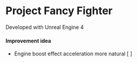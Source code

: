 # Project Fancy Fighter

Developed with Unreal Engine 4

#### Improvement idea

- Engine boost effect acceleration more natural [ ]

